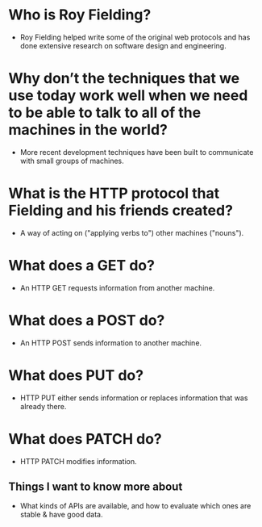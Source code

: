 # Who is Roy Fielding? 
- Roy Fielding helped write some of the original web protocols and has done extensive research on software design and engineering.
# Why don’t the techniques that we use today work well when we need to be able to talk to all of the machines in the world? 
- More recent development techniques have been built to communicate with small groups of machines.
# What is the HTTP protocol that Fielding and his friends created?
- A way of acting on ("applying verbs to") other machines ("nouns").
# What does a GET do? 
- An HTTP GET requests information from another machine.
# What does a POST do? 
- An HTTP POST sends information to another machine.
# What does PUT do? 
- HTTP PUT either sends information or replaces information that was already there.
# What does PATCH do?
-  HTTP PATCH modifies information.

## Things I want to know more about
- What kinds of APIs are available, and how to evaluate which ones are stable & have good data.


